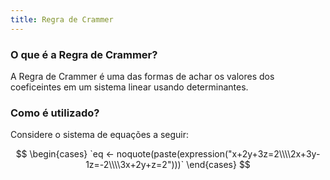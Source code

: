 ```yaml
---
title: Regra de Crammer
---
```


### O que é a Regra de Crammer?

A Regra de Crammer é uma das formas de achar os valores dos coeficeintes em um sistema linear usando determinantes.

### Como é utilizado?

Considere o sistema de equações a seguir:

$$
\begin{cases} `eq <-  noquote(paste(expression("x+2y+3z=2\\\\2x+3y-1z=-2\\\\3x+2y+z=2")))` \end{cases}
$$

